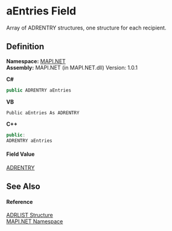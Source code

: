 # aEntries Field


Array of ADRENTRY structures, one structure for each recipient.



## Definition
**Namespace:** <a href="N_MAPI_NET.md">MAPI.NET</a>  
**Assembly:** MAPI.NET (in MAPI.NET.dll) Version: 1.0.1

**C#**
``` C#
public ADRENTRY aEntries
```
**VB**
``` VB
Public aEntries As ADRENTRY
```
**C++**
``` C++
public:
ADRENTRY aEntries
```



#### Field Value
<a href="T_MAPI_NET_ADRENTRY.md">ADRENTRY</a>

## See Also


#### Reference
<a href="T_MAPI_NET_ADRLIST.md">ADRLIST Structure</a>  
<a href="N_MAPI_NET.md">MAPI.NET Namespace</a>  
